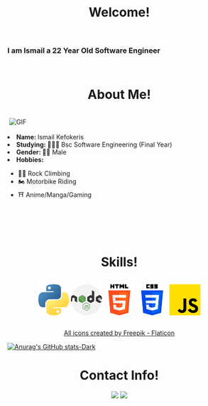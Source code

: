 <h1 align="center">Welcome!</h1>
<br>
<h3> I am Ismail a 22 Year Old Software Engineer </h3>
<br>

<h1 align="center">About Me!</h1>
<br>
<img hight="400" width="500" alt="GIF" align="right" src="https://media.tenor.com/N6rzukuA1FAAAAAC/anime.gif">
<br>
<br>
<div>
    <li><b>Name: </b> Ismail Kefokeris</li>
    <li><b>Studying: </b> 👨🏻‍💻 Bsc Software Engineering (Final Year)</li>
    <li><b>Gender: </b> 🥷🏿 Male </li>
    <li><b>Hobbies: </b></li>
    <ul>
        <li>🧗‍♂️  Rock Climbing</li>
        <li>🏍️  Motorbike Riding</li>
        <li>⛩️  Anime/Manga/Gaming</li>
    </ul>
</div>
<br>
<br>
<br>
<br>
<h1 align="center">Skills!</h1>

<div style="display:flex; justify-content: space-evenly; ">
    <p align="center">
        <img src="python.png" alt="python" width="70" hight="70">
        <img src="nodejs.png" alt="nodejs" width="70" hight="70">
        <img src="html-5.png" alt="html5" width="70" hight="70">
        <img src="css-3.png" alt="CSS" width="70" hight="70">
        <img src="js.png" alt="JavaScript" width="70" hight="70">
    </p>
</div>

<p align="center"><a href="https://www.flaticon.com/free-icons/javascript" title="javascript icons">All icons created by Freepik - Flaticon</a></p>

[![Anurag's GitHub stats-Dark](https://github-readme-stats.vercel.app/api?username=ismailkefokeris&show_icons=true&theme=dark#gh-dark-mode-only)](https://github.com/anuraghazra/github-readme-stats#gh-dark-mode-only)

<h1 align="center">Contact Info!</h1>
<div>
    <p align="center"><a href="https://twitter.com/ishyy6" target="_blank"><img src="https://img.shields.io/badge/IsmailKefokeris%20-%231DA1F2.svg?&style=for-the-badge&logo=Twitter&logoColor=white"/></a>
    <a href="https://www.linkedin.com/in/ismailkefokeris/" target="_blank"><img src="https://img.shields.io/badge/IsmailKefokeris%20-%231DA1F2.svg?&style=for-the-badge&logo=LinkedIn&logoColor=white"/></a>
    </p>

</div>
